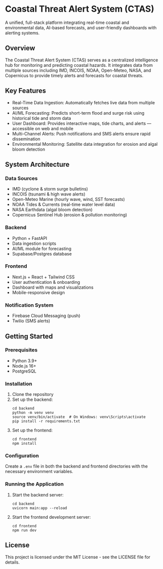 # Coastal Threat Alert System (CTAS)

A unified, full-stack platform integrating real-time coastal and environmental data, AI-based forecasts, and user-friendly dashboards with alerting systems.

## Overview

The Coastal Threat Alert System (CTAS) serves as a centralized intelligence hub for monitoring and predicting coastal hazards. It integrates data from multiple sources including IMD, INCOIS, NOAA, Open-Meteo, NASA, and Copernicus to provide timely alerts and forecasts for coastal threats.

## Key Features

- Real-Time Data Ingestion: Automatically fetches live data from multiple sources
- AI/ML Forecasting: Predicts short-term flood and surge risk using historical tide and storm data
- User Dashboard: Provides interactive maps, tide charts, and alerts — accessible on web and mobile
- Multi-Channel Alerts: Push notifications and SMS alerts ensure rapid dissemination
- Environmental Monitoring: Satellite data integration for erosion and algal bloom detection

## System Architecture

### Data Sources
- IMD (cyclone & storm surge bulletins)
- INCOIS (tsunami & high wave alerts)
- Open-Meteo Marine (hourly wave, wind, SST forecasts)
- NOAA Tides & Currents (real-time water level data)
- NASA Earthdata (algal bloom detection)
- Copernicus Sentinel Hub (erosion & pollution monitoring)

### Backend
- Python + FastAPI
- Data ingestion scripts
- AI/ML module for forecasting
- Supabase/Postgres database

### Frontend
- Next.js + React + Tailwind CSS
- User authentication & onboarding
- Dashboard with maps and visualizations
- Mobile-responsive design

### Notification System
- Firebase Cloud Messaging (push)
- Twilio (SMS alerts)

## Getting Started

### Prerequisites
- Python 3.9+
- Node.js 16+
- PostgreSQL

### Installation

1. Clone the repository
2. Set up the backend:
   ```
   cd backend
   python -m venv venv
   source venv/bin/activate  # On Windows: venv\Scripts\activate
   pip install -r requirements.txt
   ```
3. Set up the frontend:
   ```
   cd frontend
   npm install
   ```

### Configuration

Create a `.env` file in both the backend and frontend directories with the necessary environment variables.

### Running the Application

1. Start the backend server:
   ```
   cd backend
   uvicorn main:app --reload
   ```
2. Start the frontend development server:
   ```
   cd frontend
   npm run dev
   ```

## License

This project is licensed under the MIT License - see the LICENSE file for details.